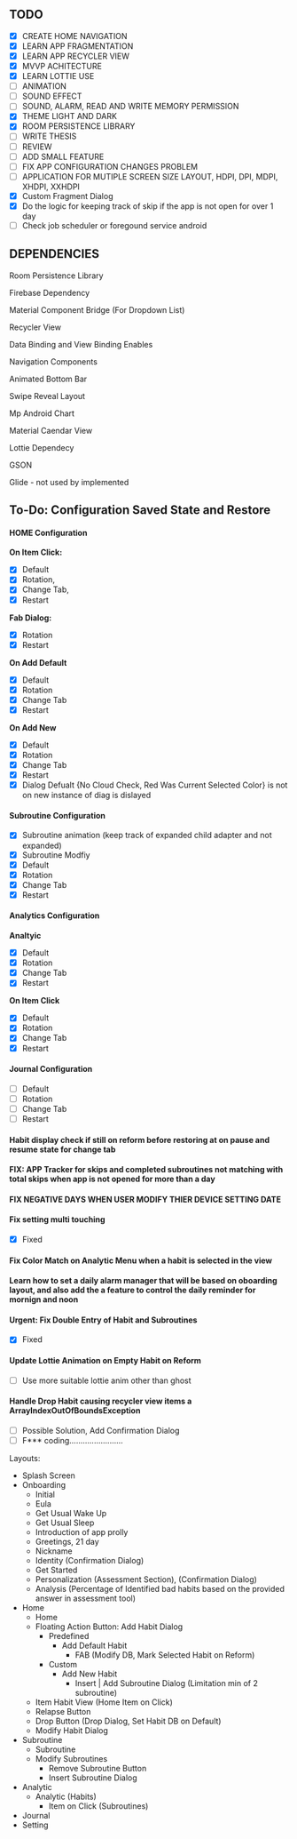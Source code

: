 ## TODO

* [X]  CREATE HOME NAVIGATION
* [X]  LEARN APP FRAGMENTATION
* [X]  LEARN APP RECYCLER VIEW
* [X]  MVVP ACHITECTURE
* [X]  LEARN LOTTIE USE
* [ ]  ANIMATION
* [ ]  SOUND EFFECT
* [ ]  SOUND, ALARM, READ AND WRITE MEMORY PERMISSION
* [X]  THEME LIGHT AND DARK
* [X]  ROOM PERSISTENCE LIBRARY
* [ ]  WRITE THESIS
* [ ]  REVIEW
* [ ]  ADD SMALL FEATURE
* [ ]  FIX APP CONFIGURATION CHANGES PROBLEM
* [ ]  APPLICATION FOR MUTIPLE SCREEN SIZE LAYOUT, HDPI, DPI, MDPI, XHDPI, XXHDPI
* [X]  Custom Fragment Dialog
* [X]  Do the logic for keeping track of skip if the app is not open for over 1 day
* [ ]  Check job scheduler or foregound service android

## DEPENDENCIES

Room Persistence Library

Firebase Dependency

Material Component Bridge (For Dropdown List)

Recycler View

Data Binding and View Binding Enables

Navigation Components

Animated Bottom Bar

Swipe Reveal Layout

Mp Android Chart

Material Caendar View

Lottie Dependecy

GSON

Glide - not used by implemented

## To-Do: Configuration Saved State and Restore

#### HOME Configuration

**On Item Click:**

* [X]  Default
* [X]  Rotation,
* [X]  Change Tab,
* [X]  Restart

**Fab Dialog:**

* [X]  Rotation
* [X]  Restart

**On Add Default**

* [X]  Default
* [X]  Rotation
* [X]  Change Tab
* [X]  Restart

**On Add New**

* [X]  Default
* [X]  Rotation
* [X]  Change Tab
* [X]  Restart
* [X]  Dialog Defualt {No Cloud Check, Red Was Current Selected Color} is not on new instance of diag is dislayed

#### Subroutine Configuration

* [X]  Subroutine animation (keep track of expanded child adapter and not expanded)
* [X]  Subroutine Modfiy
  * [X]  Default
  * [X]  Rotation
  * [X]  Change Tab
  * [X]  Restart

#### Analytics Configuration

**Analtyic**

* [X]  Default
* [X]  Rotation
* [X]  Change Tab
* [X]  Restart

**On Item Click**

* [X]  Default
* [X]  Rotation
* [X]  Change Tab
* [X]  Restart

#### Journal Configuration

* [ ]  Default
* [ ]  Rotation
* [ ]  Change Tab
* [ ]  Restart

#### Habit display check if still on reform before restoring at on pause and resume state for change tab

#### FIX: APP Tracker for skips and completed subroutines not matching with total skips when app is not opened for more than a day

#### FIX NEGATIVE DAYS WHEN USER MODIFY THIER DEVICE SETTING DATE

#### Fix setting multi touching

* [X]  Fixed

#### Fix Color Match on Analytic Menu when a habit is selected in the view

#### Learn how to set a daily alarm manager that will be based on oboarding layout, and also add the a feature to control the daily reminder for mornign and noon

#### Urgent: Fix Double Entry of Habit and Subroutines

* [X]  Fixed

#### Update Lottie Animation on Empty Habit on Reform

* [ ]  Use more suitable lottie anim other than ghost

#### Handle Drop Habit causing recycler view items a ArrayIndexOutOfBoundsException

* [ ]  Possible Solution, Add Confirmation Dialog
* [ ]  F*** coding........................

Layouts:

* Splash Screen
* Onboarding
  * Initial
  * Eula
  * Get Usual Wake Up
  * Get Usual Sleep
  * Introduction of app prolly
  * Greetings, 21 day
  * Nickname
  * Identity (Confirmation Dialog)
  * Get Started
  * Personalization (Assessment Section), (Confirmation Dialog)
  * Analysis (Percentage of Identified bad habits based on the provided answer in assessment tool)
* Home
  * Home
  * Floating Action Button: Add Habit Dialog
    * Predefined
      * Add Default Habit
        * FAB (Modify DB, Mark Selected Habit on Reform)
    * Custom
      * Add New Habit
        * Insert | Add Subroutine Dialog (Limitation min of 2 subroutine)
  * Item Habit View (Home Item on Click)
  * Relapse Button
  * Drop Button (Drop Dialog, Set Habit DB on Default)
  * Modify Habit Dialog
* Subroutine
  * Subroutine
  * Modify Subroutines
    * Remove Subroutine Button
    * Insert Subroutine Dialog
* Analytic
  * Analytic (Habits)
    * Item on Click (Subroutines)
* Journal
* Setting
